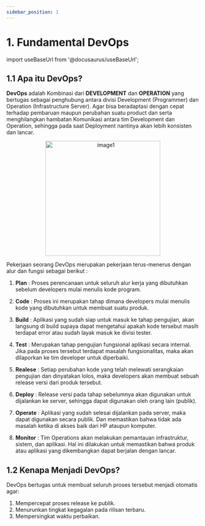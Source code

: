 ```yaml
---
sidebar_position: 1
---
```


# 1. Fundamental DevOps

import useBaseUrl from '@docusaurus/useBaseUrl';

## 1.1 Apa itu DevOps?

**DevOps** adalah Kombinasi dari **DEVELOPMENT** dan **OPERATION** yang bertugas sebagai penghubung antara divisi Development (Programmer) dan Operation (Infrastructure Server). Agar bisa beradaptasi dengan cepat terhadap pembaruan maupun perubahan suatu product dan serta menghilangkan hambatan Komunikasi antara tim Development dan Operation, sehingga pada saat Deployment nantinya akan lebih konsisten dan lancar.

<center>
<img alt="image1" src={useBaseUrl('img/docs/image-1.png')} height="300px"/>
</center>

Pekerjaan seorang DevOps merupakan pekerjaan terus-menerus dengan alur dan fungsi sebagai berikut :

1. **Plan** : Proses perencanaan untuk seluruh alur kerja yang dibutuhkan sebelum developers mulai menulis kode program.

2. **Code** : Proses ini merupakan tahap dimana developers mulai menulis kode yang dibutuhkan untuk membuat suatu produk.

3. **Build** : Aplikasi yang sudah siap untuk masuk ke tahap pengujian, akan langsung di build supaya dapat mengetahui apakah kode tersebut masih terdapat error atau sudah layak masuk ke divisi tester.

4. **Test** : Merupakan tahap pengujian fungsional aplikasi secara internal. Jika pada proses tersebut terdapat masalah fungsionalitas, maka akan dilaporkan ke tim developer untuk diperbaiki.

5. **Realese** : Setiap perubahan kode yang telah melewati serangkaian pengujian dan dinyatakan lolos, maka developers akan membuat sebuah release versi dari produk tersebut.

6. **Deploy** : Release versi pada tahap sebelumnya akan digunakan untuk dijalankan ke server, sehingga dapat digunakan oleh orang lain (publik).

7. **Operate** : Aplikasi yang sudah selesai dijalankan pada server, maka dapat digunakan secara publik. Dan memastikan bahwa tidak ada masalah ketika di akses baik dari HP ataupun komputer.

8. **Monitor** : Tim Operations akan melakukan pemantauan infrastruktur, sistem, dan aplikasi. Hal ini dilakukan untuk memastikan bahwa produk atau aplikasi yang dikembangkan dapat berjalan dengan lancar.

## 1.2 Kenapa Menjadi DevOps?

DevOps bertugas untuk membuat seluruh proses tersebut menjadi otomatis agar:

1. Mempercepat proses release ke publik.
2. Menurunkan tingkat kegagalan pada rilisan terbaru.
3. Mempersingkat waktu perbaikan.
